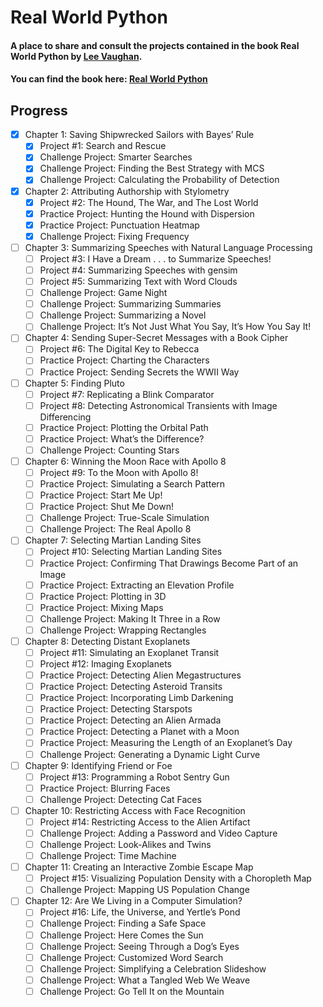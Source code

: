 # Real World Python

#### A place to share and consult the projects contained in the book Real World Python by [Lee Vaughan](https://github.com/rlvaugh/Real_World_Python).

#### You can find the book here: [Real World Python](https://nostarch.com/real-world-python)

## Progress

- [x] Chapter 1: Saving Shipwrecked Sailors with Bayes’ Rule
     - [x] Project #1: Search and Rescue
     - [x] Challenge Project: Smarter Searches
     - [x] Challenge Project: Finding the Best Strategy with MCS
     - [x] Challenge Project: Calculating the Probability of Detection
- [x] Chapter 2: Attributing Authorship with Stylometry
     - [x] Project #2: The Hound, The War, and The Lost World
     - [x] Practice Project: Hunting the Hound with Dispersion
     - [x] Practice Project: Punctuation Heatmap
     - [x] Challenge Project: Fixing Frequency
- [ ] Chapter 3: Summarizing Speeches with Natural Language Processing
     - [ ] Project #3: I Have a Dream . . . to Summarize Speeches!
     - [ ] Project #4: Summarizing Speeches with gensim
     - [ ] Project #5: Summarizing Text with Word Clouds 
     - [ ] Challenge Project: Game Night
     - [ ] Challenge Project: Summarizing Summaries
     - [ ] Challenge Project: Summarizing a Novel
     - [ ] Challenge Project: It’s Not Just What You Say, It’s How You Say It!
- [ ] Chapter 4: Sending Super-Secret Messages with a Book Cipher
     - [ ] Project #6: The Digital Key to Rebecca
     - [ ] Practice Project: Charting the Characters
     - [ ] Practice Project: Sending Secrets the WWII Way
- [ ] Chapter 5: Finding Pluto
     - [ ] Project #7: Replicating a Blink Comparator
     - [ ] Project #8: Detecting Astronomical Transients with Image Differencing 
     - [ ] Practice Project: Plotting the Orbital Path
     - [ ] Practice Project: What’s the Difference?
     - [ ] Challenge Project: Counting Stars
- [ ] Chapter 6: Winning the Moon Race with Apollo 8
     - [ ] Project #9: To the Moon with Apollo 8!
     - [ ] Practice Project: Simulating a Search Pattern
     - [ ] Practice Project: Start Me Up!
     - [ ] Practice Project: Shut Me Down!
     - [ ] Challenge Project: True-Scale Simulation
     - [ ] Challenge Project: The Real Apollo 8
- [ ] Chapter 7: Selecting Martian Landing Sites
     - [ ] Project #10: Selecting Martian Landing Sites
     - [ ] Practice Project: Confirming That Drawings Become Part of an Image
     - [ ] Practice Project: Extracting an Elevation Profile
     - [ ] Practice Project: Plotting in 3D
     - [ ] Practice Project: Mixing Maps
     - [ ] Challenge Project: Making It Three in a Row
     - [ ] Challenge Project: Wrapping Rectangles
- [ ] Chapter 8: Detecting Distant Exoplanets
     - [ ] Project #11: Simulating an Exoplanet Transit
     - [ ] Project #12: Imaging Exoplanets 
     - [ ] Practice Project: Detecting Alien Megastructures
     - [ ] Practice Project: Detecting Asteroid Transits
     - [ ] Practice Project: Incorporating Limb Darkening
     - [ ] Practice Project: Detecting Starspots
     - [ ] Practice Project: Detecting an Alien Armada
     - [ ] Practice Project: Detecting a Planet with a Moon
     - [ ] Practice Project: Measuring the Length of an Exoplanet’s Day
     - [ ] Challenge Project: Generating a Dynamic Light Curve
- [ ] Chapter 9: Identifying Friend or Foe
     - [ ] Project #13: Programming a Robot Sentry Gun
     - [ ] Practice Project: Blurring Faces
     - [ ] Challenge Project: Detecting Cat Faces
- [ ] Chapter 10: Restricting Access with Face Recognition
     - [ ] Project #14: Restricting Access to the Alien Artifact
     - [ ] Challenge Project: Adding a Password and Video Capture
     - [ ] Challenge Project: Look-Alikes and Twins
     - [ ] Challenge Project: Time Machine
- [ ] Chapter 11: Creating an Interactive Zombie Escape Map
     - [ ] Project #15: Visualizing Population Density with a Choropleth Map
     - [ ] Challenge Project: Mapping US Population Change
- [ ] Chapter 12: Are We Living in a Computer Simulation?
     - [ ] Project #16: Life, the Universe, and Yertle’s Pond
     - [ ] Challenge Project: Finding a Safe Space
     - [ ] Challenge Project: Here Comes the Sun
     - [ ] Challenge Project: Seeing Through a Dog’s Eyes
     - [ ] Challenge Project: Customized Word Search
     - [ ] Challenge Project: Simplifying a Celebration Slideshow
     - [ ] Challenge Project: What a Tangled Web We Weave
     - [ ] Challenge Project: Go Tell It on the Mountain